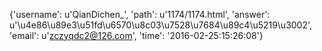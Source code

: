 {'username': u'QianDichen_', 'path': u'1174/1174.html', 'answer': u'\u4e86\u89e3\u51fd\u6570\u8c03\u7528\u7684\u89c4\u5219\u3002', 'email': u'zczyqdc2@126.com', 'time': '2016-02-25:15:26:08'}